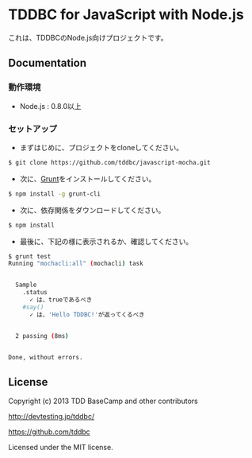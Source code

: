 # TDDBC for JavaScript with Node.js

これは、TDDBCのNode.js向けプロジェクトです。

## Documentation

### 動作環境

* Node.js : 0.8.0以上

### セットアップ

* まずはじめに、プロジェクトをcloneしてください。

```sh
$ git clone https://github.com/tddbc/javascript-mocha.git
```

* 次に、[Grunt](http://gruntjs.com/)をインストールしてください。

```sh
$ npm install -g grunt-cli
```

* 次に、依存関係をダウンロードしてください。

```sh
$ npm install
```

* 最後に、下記の様に表示されるか、確認してください。

```sh
$ grunt test
Running "mochacli:all" (mochacli) task


  Sample
    .status
      ✓ は、trueであるべき 
    #say()
      ✓ は、'Hello TDDBC!'が返ってくるべき 


  2 passing (8ms)


Done, without errors.
```

## License
Copyright (c) 2013 TDD BaseCamp and other contributors

http://devtesting.jp/tddbc/

https://github.com/tddbc

Licensed under the MIT license.
